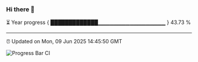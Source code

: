 ### Hi there 👋

⏳ Year progress { █████████████▁▁▁▁▁▁▁▁▁▁▁▁▁▁▁▁▁ } 43.73 %

---

⏰ Updated on Mon, 09 Jun 2025 14:45:50 GMT

![Progress Bar CI](https://github.com/IshwaranRudhara/GIT-ACTION/workflows/Progress%20Bar%20CI/badge.svg)
